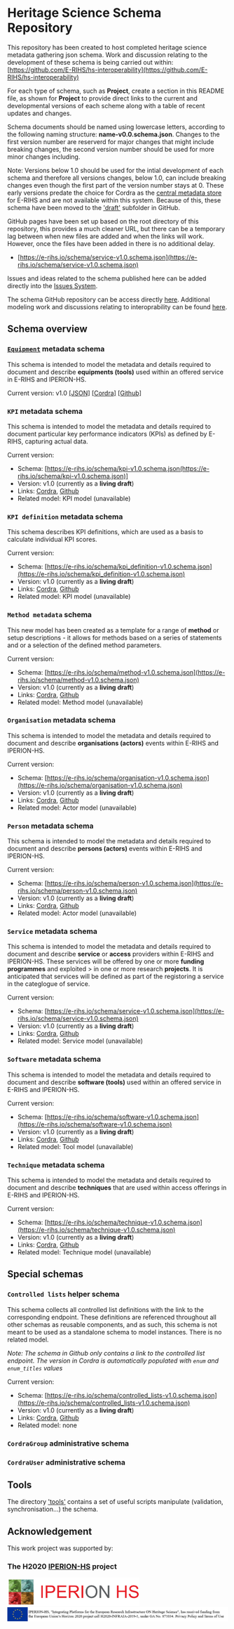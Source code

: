 # Heritage Science Schema Repository

This repository has been created to host completed heritage science metadata gathering json schema. Work and discussion relating to the development of these schema is being carried out within: [https://github.com/E-RIHS/hs-interoperability](https://github.com/E-RIHS/hs-interoperability)

For each type of schema, such as **Project**, create a section in this README file, as shown for **Project** to provide direct links to the current and developmental versions of each scheme along with a table of recent updates and changes.

Schema documents should be named using lowercase letters, according to the following naming structure: **name-v0.0.schema.json**. Changes to the first version number are reserverd for major changes that might include breaking changes, the second version number should be used for more minor changes including.

Note: Versions below 1.0 should be used for the intial development of each schema and therefore all versions changes, below 1.0, can include breaking changes even though the first part of the version number stays at 0. These early versions predate the choice for Cordra as the [central metadata store](https://data.e-rihs.io) for E-RIHS and are not available within this system. Because of this, these schema have been moved to the ['draft'](https://e-rihs.io/schema/draft) subfolder in GitHub.

GitHub pages have been set up based on the root directory of this repository, this provides a much cleaner URL, but there can be a temporary lag between when new files are added and when the links will work. However, once the files have been added in there is no additional delay.
* [https://e-rihs.io/schema/service-v1.0.schema.json](https://e-rihs.io/schema/service-v1.0.schema.json)

Issues and ideas related to the schema published here can be added directly into the [Issues System](https://github.com/E-RIHS/schema/issues).

The schema GitHub repository can be access directly [here](https://github.com/E-RIHS/schema/). Additional modeling work and discussions relating to interoprability can be found [here](https://github.com/E-RIHS/hs-interoperability/).

## Schema overview

### [`Equipment`](https://e-rihs.io/schema/equipment) metadata schema

This schema is intended to model the metadata and details required to document and describe **equipments (tools)** used within an offered service in E-RIHS and IPERION-HS.

Current version: v1.0 [[JSON]](https://e-rihs.io/schema/equipment-v1.0.schema.json) [[Cordra]](#) [[Github]](https://github.com/E-RIHS/schema/blob/main/equipment-v1.0.schema.json)

### `KPI` metadata schema

This schema is intended to model the metadata and details required to document particular key performance indicators (KPIs) as defined by E-RIHS, capturing actual data.

Current version:

* Schema: [https://e-rihs.io/schema/kpi-v1.0.schema.json(https://e-rihs.io/schema/kpi-v1.0.schema.json)]
* Version: v1.0 (currently as a **living draft**)
* Links: [Cordra](#), [Github](https://github.com/E-RIHS/schema/blob/main/kpi-v1.0.schema.json)
* Related model: KPI model (unavailable)

### `KPI definition` metadata schema

This schema describes KPI definitions, which are used as a basis to calculate individual KPI scores.

Current version:

* Schema: [https://e-rihs.io/schema/kpi_definition-v1.0.schema.json](https://e-rihs.io/schema/kpi_definition-v1.0.schema.json)
* Version: v1.0 (currently as a **living draft**)
* Links: [Cordra](#), [Github](https://github.com/E-RIHS/schema/blob/main/kpi_definition-v1.0.schema.json)
* Related model: KPI model (unavailable)

### `Method metadata` schema

This new model has been created as a template for a range of **method** or setup descriptions - it allows for methods based on a series of statements and or a selection of the defined method parameters.

Current version:

* Schema: [https://e-rihs.io/schema/method-v1.0.schema.json](https://e-rihs.io/schema/method-v1.0.schema.json)
* Version: v1.0 (currently as a **living draft**)
* Links: [Cordra](#), [Github](https://github.com/E-RIHS/schema/blob/main/method-v1.0.schema.json)
* Related model: Method model (unavailable)

### `Organisation` metadata schema

This schema is intended to model the metadata and details required to document and describe **organisations (actors)** events within E-RIHS and IPERION-HS. 

Current version:

* Schema: [https://e-rihs.io/schema/organisation-v1.0.schema.json](https://e-rihs.io/schema/organisation-v1.0.schema.json)
* Version: v1.0 (currently as a **living draft**)
* Links: [Cordra](#), [Github](https://github.com/E-RIHS/schema/blob/main/organisation-v1.0.schema.json)
* Related model: Actor model (unavailable)

### `Person` metadata schema

This schema is intended to model the metadata and details required to document and describe **persons (actors)** events within E-RIHS and IPERION-HS. 

Current version:

* Schema: [https://e-rihs.io/schema/person-v1.0.schema.json](https://e-rihs.io/schema/person-v1.0.schema.json)
* Version: v1.0 (currently as a **living draft**)
* Links: [Cordra](#), [Github](https://github.com/E-RIHS/schema/blob/main/person-v1.0.schema.json)
* Related model: Actor model (unavailable)

### `Service` metadata schema

This schema is intended to model the metadata and details required to document and describe **service** or **access** providers within E-RIHS and IPERION-HS. These services will be offered by one or more **funding programmes** and exploited > in one or more research **projects**. It is anticipated that services will be defined as part of the registoring a service in the categlogue of service.

Current version:

* Schema: [https://e-rihs.io/schema/service-v1.0.schema.json](https://e-rihs.io/schema/service-v1.0.schema.json)
* Version: v1.0 (currently as a **living draft**)
* Links: [Cordra](#), [Github](https://github.com/E-RIHS/schema/blob/main/service-v1.0.schema.json)
* Related model: Service model (unavailable)


### `Software` metadata schema

This schema is intended to model the metadata and details required to document and describe **software (tools)** used within an offered service in E-RIHS and IPERION-HS.

Current version:

* Schema: [https://e-rihs.io/schema/software-v1.0.schema.json](https://e-rihs.io/schema/software-v1.0.schema.json)
* Version: v1.0 (currently as a **living draft**)
* Links: [Cordra](#), [Github](https://github.com/E-RIHS/schema/blob/main/software-v1.0.schema.json)
* Related model: Tool model (unavailable)


### `Technique` metadata schema

This schema is intended to model the metadata and details required to document and describe **techniques** that are used within access offerings in E-RIHS and IPERION-HS. 

Current version:

* Schema: [https://e-rihs.io/schema/technique-v1.0.schema.json](https://e-rihs.io/schema/technique-v1.0.schema.json)
* Version: v1.0 (currently as a **living draft**)
* Links: [Cordra](#), [Github](https://github.com/E-RIHS/schema/blob/main/technique-v1.0.schema.json)
* Related model: Technique model (unavailable)


## Special schemas

### `Controlled lists` helper schema

This schema collects all controlled list definitions with the link to the corresponding endpoint. These definitions are referenced throughout all other schemas as reusable components, and as such, this schema is not meant to be used as a standalone schema to model instances. There is no related model.

*Note: The schema in Github only contains a link to the controlled list endpoint. The version in Cordra is automatically populated with `enum` and `enum_titles` values*

Current version:

* Schema: [https://e-rihs.io/schema/controlled_lists-v1.0.schema.json](https://e-rihs.io/schema/controlled_lists-v1.0.schema.json)
* Version: v1.0 (currently as a **living draft**)
* Links: [Cordra](https://data.e-rihs.io/#objects/e-rihs.io/2a7a2b5031320ba6223b), [Github](https://github.com/E-RIHS/schema/blob/main/controlled_lists-v1.0.schema.json)
* Related model: none

### `CordraGroup` administrative schema

### `CordraUser` administrative schema

## Tools

The directory ['tools'](https://github.com/E-RIHS/schema/tree/main/tools) contains a set of useful scripts manipulate (validation, synchronisation...) the schema.

## Acknowledgement
This work project was supported by:

### The H2020 [IPERION-HS](https://www.iperionhs.eu/) project
[<img height="64px" src="https://github.com/jpadfield/simple-modelling/raw/master/docs/graphics/IPERION-HS%20Logo.png" alt="IPERION-HS">](https://www.iperionhs.eu/)<br/>
[<img height="32px" src="https://github.com/jpadfield/simple-modelling/raw/master/docs/graphics/iperionhs-eu-tag2.png" alt="IPERION-HS">](https://www.iperionhs.eu/)